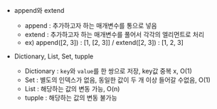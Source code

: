 - append와 extend
  - append : 추가하고자 하는 매개변수를 통으로 넣음
  - extend : 추가하고자 하는 매개변수를 풀어서 각각의 엘리먼트로 처리
  - ex) append([2, 3]) : [1, [2, 3]] / extend([2, 3]) : [1, 2, 3]

- Dictionary, List, Set, tupple
  - Dictionary : `key`와 `value`를 한 쌍으로 저장, key값 중복 x, O(1)
  - Set : 별도의 인덱스가 없음, 동일한 값이 두 개 이상 들어갈 수없음, O(1)
  - List : 해당하는 값의 변동 가능, O(n)
  - tupple : 해당하는 값의 변동 불가능